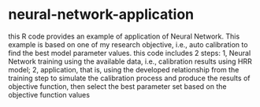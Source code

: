 # neural-network-application
this R code provides an example of application of Neural Network. This example is based on one of my research objective, i.e., auto calibration to find the best model parameter values. 
this code includes 2 steps: 1, Neural Network training using the available data, i.e., calibration results using HRR model; 2, application, that is, using the developed relationship from the training step to simulate the calibration process and produce the results of objective function, then select the best parameter set based on the objective function values
